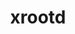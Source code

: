 ---
title: "xrootd"
layout: cache
categories: [package, develop]
meta: {"compilers": ["gcc@=11.4.0"], "num_specs": 13, "num_specs_by_stack": {"hep": 13, "root": 13}, "oss": ["ubuntu22.04"], "platforms": ["linux"], "stacks": ["hep", "root"], "targets": ["x86_64_v3"], "versions": ["5.7.1"]}
spec_details: [{"compiler": "gcc@=11.4.0", "hash": "24l7chqn4gmmhpbpr7ba2vrc5jrzrnum", "os": "ubuntu22.04", "platform": "linux", "size": "-", "stacks": ["hep", "root"], "tarball": "https://binaries.spack.io/develop/build_cache/linux-ubuntu22.04-x86_64_v3/gcc-11.4.0/xrootd-5.7.1/linux-ubuntu22.04-x86_64_v3-gcc-11.4.0-xrootd-5.7.1-24l7chqn4gmmhpbpr7ba2vrc5jrzrnum.spack", "target": "x86_64_v3", "variants": ["build_system=cmake", "build_type=Release", "~client_only", "cxxstd=11", "+davix", "+ec", "generator=make", "+http", "~ipo", "+krb5", "patches=0d03eed", "+python", "+readline", "+scitokens-cpp"], "versions": ["5.7.1"]}, {"compiler": "gcc@=11.4.0", "hash": "5qzam3g3jrnfvba3dgghl43l3a4jg73s", "os": "ubuntu22.04", "platform": "linux", "size": "-", "stacks": ["hep", "root"], "tarball": "https://binaries.spack.io/develop/build_cache/linux-ubuntu22.04-x86_64_v3/gcc-11.4.0/xrootd-5.7.1/linux-ubuntu22.04-x86_64_v3-gcc-11.4.0-xrootd-5.7.1-5qzam3g3jrnfvba3dgghl43l3a4jg73s.spack", "target": "x86_64_v3", "variants": ["build_system=cmake", "build_type=Release", "+client_only", "cxxstd=17", "+davix", "+ec", "generator=make", "+http", "~ipo", "+krb5", "patches=0d03eed", "+python", "+readline", "+scitokens-cpp"], "versions": ["5.7.1"]}, {"compiler": "gcc@=11.4.0", "hash": "5sdi4i5wrev547urzqkupzy7j2t7dyzm", "os": "ubuntu22.04", "platform": "linux", "size": "-", "stacks": ["hep", "root"], "tarball": "https://binaries.spack.io/develop/build_cache/linux-ubuntu22.04-x86_64_v3/gcc-11.4.0/xrootd-5.7.1/linux-ubuntu22.04-x86_64_v3-gcc-11.4.0-xrootd-5.7.1-5sdi4i5wrev547urzqkupzy7j2t7dyzm.spack", "target": "x86_64_v3", "variants": ["build_system=cmake", "build_type=Release", "~client_only", "cxxstd=14", "+davix", "+ec", "generator=make", "+http", "~ipo", "+krb5", "patches=0d03eed", "+python", "+readline", "+scitokens-cpp"], "versions": ["5.7.1"]}, {"compiler": "gcc@=11.4.0", "hash": "fflco3oya63nefmevmlwtxnxsmdq44vd", "os": "ubuntu22.04", "platform": "linux", "size": "-", "stacks": ["hep", "root"], "tarball": "https://binaries.spack.io/develop/build_cache/linux-ubuntu22.04-x86_64_v3/gcc-11.4.0/xrootd-5.7.1/linux-ubuntu22.04-x86_64_v3-gcc-11.4.0-xrootd-5.7.1-fflco3oya63nefmevmlwtxnxsmdq44vd.spack", "target": "x86_64_v3", "variants": ["build_system=cmake", "build_type=Release", "+client_only", "cxxstd=17", "+davix", "+ec", "generator=make", "+http", "~ipo", "+krb5", "patches=0d03eed", "+python", "+readline", "+scitokens-cpp"], "versions": ["5.7.1"]}, {"compiler": "gcc@=11.4.0", "hash": "kq2pwmxxxwy4g32deszy4aas5e34vhjz", "os": "ubuntu22.04", "platform": "linux", "size": "-", "stacks": ["hep", "root"], "tarball": "https://binaries.spack.io/develop/build_cache/linux-ubuntu22.04-x86_64_v3/gcc-11.4.0/xrootd-5.7.1/linux-ubuntu22.04-x86_64_v3-gcc-11.4.0-xrootd-5.7.1-kq2pwmxxxwy4g32deszy4aas5e34vhjz.spack", "target": "x86_64_v3", "variants": ["build_system=cmake", "build_type=Release", "~client_only", "cxxstd=14", "+davix", "+ec", "generator=make", "+http", "~ipo", "+krb5", "patches=0d03eed", "+python", "+readline", "+scitokens-cpp"], "versions": ["5.7.1"]}, {"compiler": "gcc@=11.4.0", "hash": "qy5at6ipwbotxmtxls5yc526jcp7n3rz", "os": "ubuntu22.04", "platform": "linux", "size": "-", "stacks": ["hep", "root"], "tarball": "https://binaries.spack.io/develop/build_cache/linux-ubuntu22.04-x86_64_v3/gcc-11.4.0/xrootd-5.7.1/linux-ubuntu22.04-x86_64_v3-gcc-11.4.0-xrootd-5.7.1-qy5at6ipwbotxmtxls5yc526jcp7n3rz.spack", "target": "x86_64_v3", "variants": ["build_system=cmake", "build_type=Release", "~client_only", "cxxstd=11", "+davix", "+ec", "generator=make", "+http", "~ipo", "+krb5", "patches=0d03eed", "+python", "+readline", "+scitokens-cpp"], "versions": ["5.7.1"]}, {"compiler": "gcc@=11.4.0", "hash": "smautupwgtbnpkdnxslmhsnrwrxksf4g", "os": "ubuntu22.04", "platform": "linux", "size": "-", "stacks": ["hep", "root"], "tarball": "https://binaries.spack.io/develop/build_cache/linux-ubuntu22.04-x86_64_v3/gcc-11.4.0/xrootd-5.7.1/linux-ubuntu22.04-x86_64_v3-gcc-11.4.0-xrootd-5.7.1-smautupwgtbnpkdnxslmhsnrwrxksf4g.spack", "target": "x86_64_v3", "variants": ["build_system=cmake", "build_type=Release", "+client_only", "cxxstd=17", "+davix", "+ec", "generator=make", "+http", "~ipo", "+krb5", "patches=0d03eed", "+python", "+readline", "+scitokens-cpp"], "versions": ["5.7.1"]}, {"compiler": "gcc@=11.4.0", "hash": "vfngekswbi6lbwbx3idhwd4xh46b6r5e", "os": "ubuntu22.04", "platform": "linux", "size": "-", "stacks": ["hep", "root"], "tarball": "https://binaries.spack.io/develop/build_cache/linux-ubuntu22.04-x86_64_v3/gcc-11.4.0/xrootd-5.7.1/linux-ubuntu22.04-x86_64_v3-gcc-11.4.0-xrootd-5.7.1-vfngekswbi6lbwbx3idhwd4xh46b6r5e.spack", "target": "x86_64_v3", "variants": ["build_system=cmake", "build_type=Release", "+client_only", "cxxstd=17", "+davix", "+ec", "generator=make", "+http", "~ipo", "+krb5", "patches=0d03eed", "+python", "+readline", "+scitokens-cpp"], "versions": ["5.7.1"]}, {"compiler": "gcc@=11.4.0", "hash": "vjmq4n2qchfh6csqufi2u5fwcgbkdu72", "os": "ubuntu22.04", "platform": "linux", "size": "-", "stacks": ["hep", "root"], "tarball": "https://binaries.spack.io/develop/build_cache/linux-ubuntu22.04-x86_64_v3/gcc-11.4.0/xrootd-5.7.1/linux-ubuntu22.04-x86_64_v3-gcc-11.4.0-xrootd-5.7.1-vjmq4n2qchfh6csqufi2u5fwcgbkdu72.spack", "target": "x86_64_v3", "variants": ["build_system=cmake", "build_type=Release", "+client_only", "cxxstd=17", "+davix", "+ec", "generator=make", "+http", "~ipo", "+krb5", "patches=0d03eed", "+python", "+readline", "+scitokens-cpp"], "versions": ["5.7.1"]}, {"compiler": "gcc@=11.4.0", "hash": "wykz4tp5r2kzegppbey6g73adeu5ivhi", "os": "ubuntu22.04", "platform": "linux", "size": "-", "stacks": ["hep", "root"], "tarball": "https://binaries.spack.io/develop/build_cache/linux-ubuntu22.04-x86_64_v3/gcc-11.4.0/xrootd-5.7.1/linux-ubuntu22.04-x86_64_v3-gcc-11.4.0-xrootd-5.7.1-wykz4tp5r2kzegppbey6g73adeu5ivhi.spack", "target": "x86_64_v3", "variants": ["build_system=cmake", "build_type=Release", "~client_only", "cxxstd=14", "+davix", "+ec", "generator=make", "+http", "~ipo", "+krb5", "patches=0d03eed", "+python", "+readline", "+scitokens-cpp"], "versions": ["5.7.1"]}, {"compiler": "gcc@=11.4.0", "hash": "xeb3li2fvo755akpgmz5ggv2vmytzmo5", "os": "ubuntu22.04", "platform": "linux", "size": "-", "stacks": ["hep", "root"], "tarball": "https://binaries.spack.io/develop/build_cache/linux-ubuntu22.04-x86_64_v3/gcc-11.4.0/xrootd-5.7.1/linux-ubuntu22.04-x86_64_v3-gcc-11.4.0-xrootd-5.7.1-xeb3li2fvo755akpgmz5ggv2vmytzmo5.spack", "target": "x86_64_v3", "variants": ["build_system=cmake", "build_type=Release", "+client_only", "cxxstd=17", "+davix", "+ec", "generator=make", "+http", "~ipo", "+krb5", "patches=0d03eed", "+python", "+readline", "+scitokens-cpp"], "versions": ["5.7.1"]}, {"compiler": "gcc@=11.4.0", "hash": "yrob3kpma5bdqw3jtmw73fcp6jrpdjgz", "os": "ubuntu22.04", "platform": "linux", "size": "-", "stacks": ["hep", "root"], "tarball": "https://binaries.spack.io/develop/build_cache/linux-ubuntu22.04-x86_64_v3/gcc-11.4.0/xrootd-5.7.1/linux-ubuntu22.04-x86_64_v3-gcc-11.4.0-xrootd-5.7.1-yrob3kpma5bdqw3jtmw73fcp6jrpdjgz.spack", "target": "x86_64_v3", "variants": ["build_system=cmake", "build_type=Release", "~client_only", "cxxstd=11", "+davix", "+ec", "generator=make", "+http", "~ipo", "+krb5", "patches=0d03eed", "+python", "+readline", "+scitokens-cpp"], "versions": ["5.7.1"]}, {"compiler": "gcc@=11.4.0", "hash": "z7nlcd44gygvyirbcd726iy5isnb7bgo", "os": "ubuntu22.04", "platform": "linux", "size": "-", "stacks": ["hep", "root"], "tarball": "https://binaries.spack.io/develop/build_cache/linux-ubuntu22.04-x86_64_v3/gcc-11.4.0/xrootd-5.7.1/linux-ubuntu22.04-x86_64_v3-gcc-11.4.0-xrootd-5.7.1-z7nlcd44gygvyirbcd726iy5isnb7bgo.spack", "target": "x86_64_v3", "variants": ["build_system=cmake", "build_type=Release", "~client_only", "cxxstd=14", "+davix", "+ec", "generator=make", "+http", "~ipo", "+krb5", "patches=0d03eed", "+python", "+readline", "+scitokens-cpp"], "versions": ["5.7.1"]}]
---